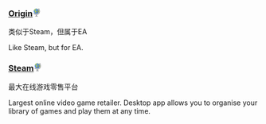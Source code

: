 ### [Origin](https://www.origin.com/en-in/store/)![](/assets/earth-globe.png)

类似于Steam，但属于EA

Like Steam, but for EA.

### [Steam](http://store.steampowered.com/)![](/assets/earth-globe.png)

最大在线游戏零售平台

Largest online video game retailer. Desktop app allows you to organise your library of games and play them at any time.

